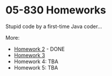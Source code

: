 05-830 Homeworks
================

Stupid code by a first-time Java coder...

More:
* [Homework 2](http://www.cs.cmu.edu/~bam/uicourse/830spring13/homework_2.html) - DONE
* [Homework 3](http://www.cs.cmu.edu/~bam/uicourse/830spring13/homework_3.html)
* Homework 4: TBA
* Homework 5: TBA

